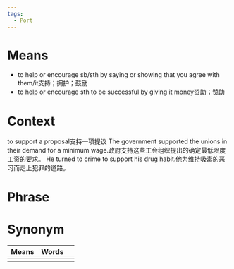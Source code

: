 ```yaml
---
tags:
  - Port
---
```

# Means
- to help or encourage sb/sth by saying or showing that you agree with them/it支持；拥护；鼓励
- to help or encourage sth to be successful by giving it money资助；赞助
# Context
to support a proposal支持一项提议
The government supported the unions in their demand for a minimum wage.政府支持这些工会组织提出的确定最低限度工资的要求。
He turned to crime to support his drug habit.他为维持吸毒的恶习而走上犯罪的道路。

# Phrase

# Synonym
| Means | Words |     |
| ----- | ----- | --- |
|       |       |     |
